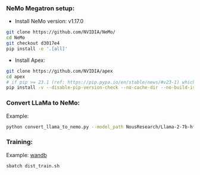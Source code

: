 ### NeMo Megatron setup:

- Install NeMo version: v1.17.0

```bash
git clone https://github.com/NVIDIA/NeMo/
cd NeMo
git checkout d3017e4
pip install -e '.[all]'
```

- Install Apex:
```bash
git clone https://github.com/NVIDIA/apex
cd apex
# if pip >= 23.1 (ref: https://pip.pypa.io/en/stable/news/#v23-1) which supports multiple `--config-settings` with the same key...
pip install -v --disable-pip-version-check --no-cache-dir --no-build-isolation --config-settings "--build-option=--cpp_ext" --config-settings "--build-option=--cuda_ext" ./
```

### Convert LLaMa to NeMo:
Example:

```bash
python convert_llama_to_nemo.py --model_path NousResearch/Llama-2-7b-hf --output_folder nemo_llama2_7b --total_tp 4  --name 7b
```

### Training:
Example: [wandb](https://wandb.ai/carperai/trlxnemo/runs/t69emr7n?workspace=user-pvduy)

```bash
sbatch dist_train.sh
```
